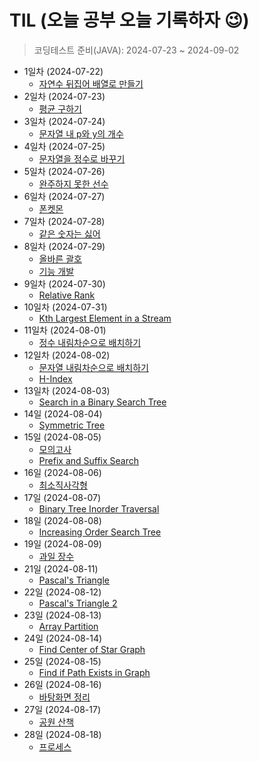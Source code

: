 # TIL (오늘 공부 오늘 기록하자 😉)
> 코딩테스트 준비(JAVA): 2024-07-23 ~ 2024-09-02
+ 1일차 (2024-07-22)
  + [자연수 뒤집어 배열로 만들기](https://github.com/subbangE/codingTest-study/blob/master/src/Day_1/array.md)
+ 2일차 (2024-07-23)
  + [평균 구하기](https://github.com/subbangE/codingTest-study/blob/master/src/Day_2/array2.md)
+ 3일차 (2024-07-24)
  + [문자열 내 p와 y의 개수](https://github.com/subbangE/codingTest-study/blob/master/src/day_3/string.md)
+ 4일차 (2024-07-25)
  + [문자열을 정수로 바꾸기](https://github.com/subbangE/codingTest-study/blob/master/src/day_4/string2.md)
+ 5일차 (2024-07-26)
  + [완주하지 못한 선수](https://github.com/subbangE/codingTest-study/blob/master/src/day_5/hashMap.md)
+ 6일차 (2024-07-27)
  + [폰켓몬](https://github.com/subbangE/codingTest-study/blob/master/src/day_6/HashMap2.md)
+ 7일차 (2024-07-28)
  + [같은 숫자는 싫어](https://github.com/subbangE/codingTest-study/blob/master/src/day_7/stack.md)
+ 8일차 (2024-07-29)
  + [올바른 괄호](https://github.com/subbangE/codingTest-study/blob/master/src/day_8/stack2.md)
  + [기능 개발](https://github.com/subbangE/codingTest-study/blob/master/src/day_8/share1.java)
+ 9일차 (2024-07-30)
  + [Relative Rank](https://github.com/subbangE/codingTest-study/blob/master/src/day_9/heap.md)
+ 10일차 (2024-07-31)
  + [Kth Largest Element in a Stream](https://github.com/subbangE/codingTest-study/blob/master/src/day_10/heap2.md)
+ 11일차 (2024-08-01)
  + [정수 내림차순으로 배치하기](https://github.com/subbangE/codingTest-study/blob/master/src/day_11/sort.md)
+ 12일차 (2024-08-02)
  + [문자열 내림차순으로 배치하기](https://github.com/subbangE/codingTest-study/blob/master/src/day_12/sort2.md)
  + [H-Index](https://github.com/subbangE/codingTest-study/blob/master/src/day_12/sort2_middler.java)
+ 13일차 (2024-08-03)
  + [Search in a Binary Search Tree](https://github.com/subbangE/codingTest-study/blob/master/src/day_13/tree.md)
+ 14일 (2024-08-04)
  + [Symmetric Tree](https://github.com/subbangE/codingTest-study/blob/master/src/day_14/tree2.md)
+ 15일 (2024-08-05)
  + [모의고사](https://github.com/subbangE/codingTest-study/blob/master/src/day_15/fullSearch.md)
  + [ Prefix and Suffix Search](https://github.com/subbangE/codingTest-study/blob/master/src/day_15/fullSearch_middler.java)
+ 16일 (2024-08-06)
  + [최소직사각형](https://github.com/subbangE/codingTest-study/blob/master/src/day_16/fullSearch2.md)
+ 17일 (2024-08-07)
  + [Binary Tree Inorder Traversal](https://github.com/subbangE/codingTest-study/blob/master/src/day_17/dfs.md)
+ 18일 (2024-08-08)
  + [Increasing Order Search Tree](https://github.com/subbangE/codingTest-study/blob/master/src/day_18/dfs2.md)
+ 19일 (2024-08-09)
  + [과일 장수](https://github.com/subbangE/codingTest-study/blob/master/src/day_19/greedy.md)
+ 21일 (2024-08-11)
  + [Pascal's Triangle](https://github.com/subbangE/codingTest-study/blob/master/src/day_21/dp.md)
+ 22일 (2024-08-12)
  + [Pascal's Triangle 2](https://github.com/subbangE/codingTest-study/blob/master/src/day_22/dp2.md)
+ 23일 (2024-08-13)
  + [Array Partition](https://github.com/subbangE/codingTest-study/blob/master/src/day_23/greedy3.md)
+ 24일 (2024-08-14)
  + [Find Center of Star Graph](https://github.com/subbangE/codingTest-study/blob/master/src/day_24/graph.md)
+ 25일 (2024-08-15)
  + [Find if Path Exists in Graph](https://github.com/subbangE/codingTest-study/blob/master/src/day_25/graph2.md)
+ 26일 (2024-08-16)
  + [바탕화면 정리](https://github.com/subbangE/codingTest-study/blob/master/src/day_26/simulation.md)
+ 27일 (2024-08-17)
  + [공원 산책](https://github.com/subbangE/codingTest-study/blob/master/src/day_27/simulation2.md)
+ 28일 (2024-08-18)
  + [프로세스](https://github.com/subbangE/codingTest-study/blob/master/src/day_28/queue.md)
